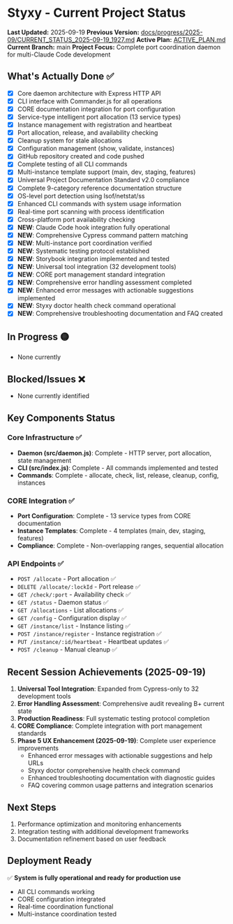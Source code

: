 # Styxy - Current Project Status
**Last Updated:** 2025-09-19
**Previous Version:** [docs/progress/2025-09/CURRENT_STATUS_2025-09-19_1927.md](./docs/progress/2025-09/CURRENT_STATUS_2025-09-19_1927.md)
**Active Plan:** [ACTIVE_PLAN.md](./ACTIVE_PLAN.md)
**Current Branch:** main
**Project Focus:** Complete port coordination daemon for multi-Claude Code development

## What's Actually Done ✅
- [x] Core daemon architecture with Express HTTP API
- [x] CLI interface with Commander.js for all operations
- [x] CORE documentation integration for port configuration
- [x] Service-type intelligent port allocation (13 service types)
- [x] Instance management with registration and heartbeat
- [x] Port allocation, release, and availability checking
- [x] Cleanup system for stale allocations
- [x] Configuration management (show, validate, instances)
- [x] GitHub repository created and code pushed
- [x] Complete testing of all CLI commands
- [x] Multi-instance template support (main, dev, staging, features)
- [x] Universal Project Documentation Standard v2.0 compliance
- [x] Complete 9-category reference documentation structure
- [x] OS-level port detection using lsof/netstat/ss
- [x] Enhanced CLI commands with system usage information
- [x] Real-time port scanning with process identification
- [x] Cross-platform port availability checking
- [x] **NEW**: Claude Code hook integration fully operational
- [x] **NEW**: Comprehensive Cypress command pattern matching
- [x] **NEW**: Multi-instance port coordination verified
- [x] **NEW**: Systematic testing protocol established
- [x] **NEW**: Storybook integration implemented and tested
- [x] **NEW**: Universal tool integration (32 development tools)
- [x] **NEW**: CORE port management standard integration
- [x] **NEW**: Comprehensive error handling assessment completed
- [x] **NEW**: Enhanced error messages with actionable suggestions implemented
- [x] **NEW**: Styxy doctor health check command operational
- [x] **NEW**: Comprehensive troubleshooting documentation and FAQ created

## In Progress 🟡
- None currently

## Blocked/Issues ❌
- None currently identified

## Key Components Status

### Core Infrastructure ✅
- **Daemon (src/daemon.js)**: Complete - HTTP server, port allocation, state management
- **CLI (src/index.js)**: Complete - All commands implemented and tested
- **Commands**: Complete - allocate, check, list, release, cleanup, config, instances

### CORE Integration ✅
- **Port Configuration**: Complete - 13 service types from CORE documentation
- **Instance Templates**: Complete - 4 templates (main, dev, staging, features)
- **Compliance**: Complete - Non-overlapping ranges, sequential allocation

### API Endpoints ✅
- `POST /allocate` - Port allocation ✅
- `DELETE /allocate/:lockId` - Port release ✅
- `GET /check/:port` - Availability check ✅
- `GET /status` - Daemon status ✅
- `GET /allocations` - List allocations ✅
- `GET /config` - Configuration display ✅
- `GET /instance/list` - Instance listing ✅
- `POST /instance/register` - Instance registration ✅
- `PUT /instance/:id/heartbeat` - Heartbeat updates ✅
- `POST /cleanup` - Manual cleanup ✅

## Recent Session Achievements (2025-09-19)
1. **Universal Tool Integration**: Expanded from Cypress-only to 32 development tools
2. **Error Handling Assessment**: Comprehensive audit revealing B+ current state
3. **Production Readiness**: Full systematic testing protocol completion
4. **CORE Compliance**: Complete integration with port management standards
5. **Phase 5 UX Enhancement (2025-09-19)**: Complete user experience improvements
   - Enhanced error messages with actionable suggestions and help URLs
   - Styxy doctor comprehensive health check command
   - Enhanced troubleshooting documentation with diagnostic guides
   - FAQ covering common usage patterns and integration scenarios

## Next Steps
1. Performance optimization and monitoring enhancements
2. Integration testing with additional development frameworks
3. Documentation refinement based on user feedback

## Deployment Ready
✅ **System is fully operational and ready for production use**
- All CLI commands working
- CORE configuration integrated
- Real-time coordination functional
- Multi-instance coordination tested